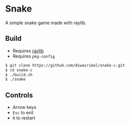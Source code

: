 # Snake

A simple snake game made with raylib.

## Build

* Requires [raylib](https://www.raylib.com/)
* Requires `pkg-config`

```sh
$ git clone https://github.com/diwasrimal/snake-c.git
$ cd snake-c
$ ./build.sh
$ ./snake
```

## Controls
* Arrow keys
* `Esc` to exit
* `R` to restart